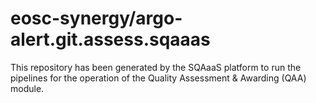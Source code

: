 <!--
SPDX-FileCopyrightText: Copyright contributors to the Software Quality Assurance as a Service (SQAaaS) project <sqaaas@ibergrid.eu>

SPDX-License-Identifier: GPL-3.0-only
-->

# eosc-synergy/argo-alert.git.assess.sqaaas
This repository has been generated by the SQAaaS platform to run the pipelines
for the operation of the
Quality Assessment & Awarding (QAA)
module.